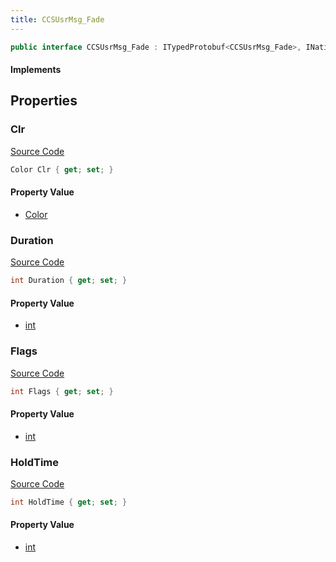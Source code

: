```yaml
---
title: CCSUsrMsg_Fade
---
```


```csharp
public interface CCSUsrMsg_Fade : ITypedProtobuf<CCSUsrMsg_Fade>, INativeHandle, INetMessage<CCSUsrMsg_Fade>, IDisposable
```

#### Implements

## Properties

### Clr

[Source Code](https://github.com/swiftly-solution/swiftlys2/blob/main/managed/src/SwiftlyS2.Generated/Protobufs/Interfaces/CCSUsrMsg_Fade.cs#L27)

```csharp
Color Clr { get; set; }
```

#### Property Value

- [Color](/docs/api/shared/natives/color)

### Duration

[Source Code](https://github.com/swiftly-solution/swiftlys2/blob/main/managed/src/SwiftlyS2.Generated/Protobufs/Interfaces/CCSUsrMsg_Fade.cs#L18)

```csharp
int Duration { get; set; }
```

#### Property Value

- [int](https://learn.microsoft.com/dotnet/api/system.int32)

### Flags

[Source Code](https://github.com/swiftly-solution/swiftlys2/blob/main/managed/src/SwiftlyS2.Generated/Protobufs/Interfaces/CCSUsrMsg_Fade.cs#L24)

```csharp
int Flags { get; set; }
```

#### Property Value

- [int](https://learn.microsoft.com/dotnet/api/system.int32)

### HoldTime

[Source Code](https://github.com/swiftly-solution/swiftlys2/blob/main/managed/src/SwiftlyS2.Generated/Protobufs/Interfaces/CCSUsrMsg_Fade.cs#L21)

```csharp
int HoldTime { get; set; }
```

#### Property Value

- [int](https://learn.microsoft.com/dotnet/api/system.int32)

